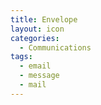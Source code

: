 ```yaml
---
title: Envelope
layout: icon
categories:
  - Communications
tags:
  - email
  - message
  - mail
---
```

